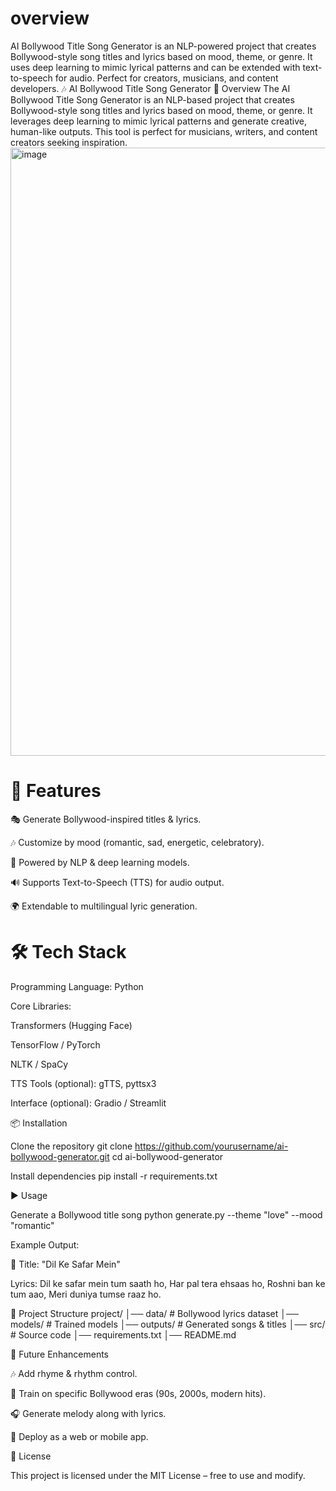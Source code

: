 # overview
AI Bollywood Title Song Generator is an NLP-powered project that creates Bollywood-style song titles and lyrics based on mood, theme, or genre. It uses deep learning to mimic lyrical patterns and can be extended with text-to-speech for audio. Perfect for creators, musicians, and content developers. 🎶 AI Bollywood Title Song Generator 📖 Overview
The AI Bollywood Title Song Generator is an NLP-based project that creates Bollywood-style song titles and lyrics based on mood, theme, or genre. It leverages deep learning to mimic lyrical patterns and generate creative, human-like outputs. This tool is perfect for musicians, writers, and content creators seeking inspiration.
<img width="1917" height="973" alt="image" src="https://github.com/user-attachments/assets/5105deeb-9267-4dcc-9355-285ac8d8460c" />

# 🚀 Features

🎭 Generate Bollywood-inspired titles & lyrics.

🎶 Customize by mood (romantic, sad, energetic, celebratory).

🧠 Powered by NLP & deep learning models.

🔊 Supports Text-to-Speech (TTS) for audio output.

🌍 Extendable to multilingual lyric generation.

# 🛠️ Tech Stack

Programming Language: Python

Core Libraries:

Transformers (Hugging Face)

TensorFlow / PyTorch

NLTK / SpaCy

TTS Tools (optional): gTTS, pyttsx3

Interface (optional): Gradio / Streamlit

📦 Installation

Clone the repository
git clone https://github.com/yourusername/ai-bollywood-generator.git cd ai-bollywood-generator

Install dependencies
pip install -r requirements.txt

▶️ Usage

Generate a Bollywood title song
python generate.py --theme "love" --mood "romantic"

Example Output:

🎵 Title: "Dil Ke Safar Mein"

Lyrics:
Dil ke safar mein tum saath ho,
Har pal tera ehsaas ho,
Roshni ban ke tum aao,
Meri duniya tumse raaz ho.

📂 Project Structure project/ │── data/ # Bollywood lyrics dataset
│── models/ # Trained models
│── outputs/ # Generated songs & titles
│── src/ # Source code
│── requirements.txt
│── README.md

🔮 Future Enhancements

🎶 Add rhyme & rhythm control.

🎤 Train on specific Bollywood eras (90s, 2000s, modern hits).

🎧 Generate melody along with lyrics.

📱 Deploy as a web or mobile app.

📜 License

This project is licensed under the MIT License – free to use and modify.
